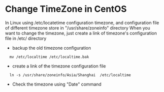 Change TimeZone in CentOS
=========================

In Linux using /etc/locatetime configuration timezone, and configuration file of different timezone store in "/usr/share/zoneinfo" directory
When you want to change the timezone, just create a link of timezone's configuration file in /etc/ directory

- backup the old timezone configuration
```
  mv /etc/localtime /etc/localtime.bak
```
- create a link of the timezone configuration file
```
  ln -s /usr/share/zoneinfo/Asia/Shanghai  /etc/localtime
```

- Check the timezone using "Date" command
